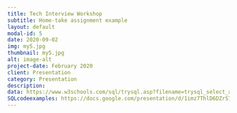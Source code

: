 ```yaml
---
title: Tech Interview Workshop
subtitle: Home-take assignment example
layout: default
modal-id: 5
date: 2020-09-02
img: my5.jpg
thumbnail: my5.jpg
alt: image-alt
project-date: February 2020
client: Presentation
category: Presentation
description: 
data: https://www.w3schools.com/sql/trysql.asp?filename=trysql_select_all
SQLcodeexamples: https://docs.google.com/presentation/d/1imz7ThlD6DZrS7pHfzUXDQDGWyJyIKVwxMRlpXstZDw/edit?usp=sharing
---
```


